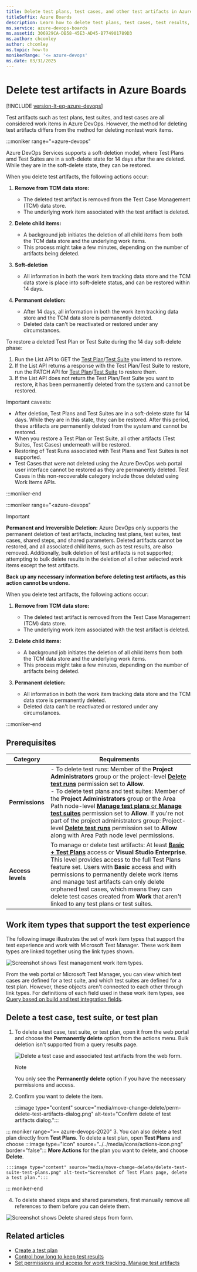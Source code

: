 ```yaml
---
title: Delete test plans, test cases, and other test artifacts in Azure Boards
titleSuffix: Azure Boards
description: Learn how to delete test plans, test cases, test results, & other test artifacts in Azure Boards.
ms.service: azure-devops-boards
ms.assetid: 306929CA-DB58-45E3-AD45-B774901789D3
ms.author: chcomley
author: chcomley
ms.topic: how-to
monikerRange: '<= azure-devops'
ms.date: 03/31/2025
---
```


# Delete test artifacts in Azure Boards

[!INCLUDE [version-lt-eq-azure-devops](../../includes/version-lt-eq-azure-devops.md)]

<a id="delete-test"> </a> 

Test artifacts such as test plans, test suites, and test cases are all considered work items in Azure DevOps. However, the method for deleting test artifacts differs from the method for deleting nontest work items.

:::moniker range="=azure-devops"

Azure DevOps Services supports a soft-deletion model, where Test Plans amd Test Suites are in a soft-delete state for 14 days after the are deleted. While they are in the soft-delete state, they can be restored.

When you delete test artifacts, the following actions occur:

1. **Remove from TCM data store:**
    - The deleted test artifact is removed from the Test Case Management (TCM) data store.
    - The underlying work item associated with the test artifact is deleted.

2. **Delete child items:**
    - A background job initiates the deletion of all child items from both the TCM data store and the underlying work items.
    - This process might take a few minutes, depending on the number of artifacts being deleted.

3. **Soft-deletion**
    - All information in both the work item tracking data store and the TCM data store is place into soft-delete status, and can be restored within 14 days.

3. **Permanent deletion:**
    - After 14 days, all information in both the work item tracking data store and the TCM data store is permanently deleted.
    - Deleted data can't be reactivated or restored under any circumstances.

To restore a deleted Test Plan or Test Suite during the 14 day soft-delete phase:

1. Run the List API to GET the [Test Plan](/rest/api/azure/devops/testplan/test-plan-recycle-bin/list)/[Test Suite](/rest/api/azure/devops/testplan/test-suite-recycle-bin-operations/get-deleted-test-suites-for-plan) you intend to restore.
2. If the List API returns a response with the Test Plan/Test Suite to restore, run the PATCH API for [Test Plan](/rest/api/azure/devops/testplan/test-plan-recycle-bin/restore-deleted-test-plan)/[Test Suite](/rest/api/azure/devops/testplan/test-suite-recycle-bin-operations/restore-deleted-test-suite) to restore them.
3. If the List API does not return the Test Plan/Test Suite you want to restore, it has been permanently deleted from the system and cannot be restored.

Important caveats:
* After deletion, Test Plans and Test Suites are in a soft-delete state for 14 days. While they are in this state, they can be restored. After this period, these artifacts are permanently deleted from the system and cannot be restored.
* When you restore a Test Plan or Test Suite, all other artifacts (Test Suites, Test Cases) underneath will be restored.
* Restoring of Test Runs associated with Test Plans and Test Suites is not supported.
* Test Cases that were not deleted using the Azure DevOps web portal user interface cannot be restored as they are permanently deleted. Test Cases in this non-recoverable category include those deleted using Work Items APIs.

:::moniker-end

:::moniker range="<azure-devops"

> [!IMPORTANT]
> **Permanent and Irreversible Deletion:** Azure DevOps only supports the permanent deletion of test artifacts, including test plans, test suites, test cases, shared steps, and shared parameters. Deleted artifacts cannot be restored, and all associated child items, such as test results, are also removed. Additionally, bulk deletion of test artifacts is not supported; attempting to bulk delete results in the deletion of all other selected work items except the test artifacts.
> 
> **Back up any necessary information before deleting test artifacts, as this action cannot be undone.**

When you delete test artifacts, the following actions occur:

1. **Remove from TCM data store:**
    - The deleted test artifact is removed from the Test Case Management (TCM) data store.
    - The underlying work item associated with the test artifact is deleted.

2. **Delete child items:**
    - A background job initiates the deletion of all child items from both the TCM data store and the underlying work items.
    - This process might take a few minutes, depending on the number of artifacts being deleted.

3. **Permanent deletion:**
    - All information in both the work item tracking data store and the TCM data store is permanently deleted.
    - Deleted data can't be reactivated or restored under any circumstances.

:::moniker-end

## Prerequisites

| Category | Requirements |
|--------------|-------------|
| **Permissions** | - To delete test runs: Member of the **Project Administrators** group or the project-level [**Delete test runs**](../../organizations/security/change-project-level-permissions.md) permission set to **Allow**. <br> - To delete test plans and test suites: Member of the **Project Administrators** group or the Area Path node-level [**Manage test plans** or **Manage test suites**](../../organizations/security/set-permissions-access-work-tracking.md#manage-test-artifacts) permission set to **Allow**. If you're not part of the project administrators group: Project-level [**Delete test runs**](../../organizations/security/change-project-level-permissions.md) permission set to **Allow** along with Area Path node level permissions. |
| **Access levels** | To manage or delete test artifacts: At least [**Basic + Test Plans**](../../organizations/security/access-levels.md) access or **Visual Studio Enterprise**. This level provides access to the full Test Plans feature set. Users with **Basic** access and with permissions to permanently delete work items and manage test artifacts can only delete orphaned test cases, which means they can delete test cases created from **Work** that aren't linked to any test plans or test suites. |

<a id="test-experience"></a>

## Work item types that support the test experience  

The following image illustrates the set of work item types that support the test experience and work with Microsoft Test Manager. These work item types are linked together using the link types shown. 

![Screenshot shows Test management work item types.](../work-items/guidance/media/ALM_PT_WITS_TestExperience.png)

From the web portal or Microsoft Test Manager, you can view which test cases are defined for a test suite, 
and which test suites are defined for a test plan. 
However, these objects aren't connected to each other through link types. For definitions of each field used in these work item types, see [Query based on build and test integration fields](../queries/build-test-integration.md).

## Delete a test case, test suite, or test plan 

1. To delete a test case, test suite, or test plan, open it from the web portal and choose the **Permanently delete** option from the actions menu. Bulk deletion isn't supported from a query results page.    
 
   ![Delete a test case and associated test artifacts from the web form.](media/move-change-delete/delete-test-artifacts-form.png)  

   > [!NOTE] 
   > You only see the **Permanently delete** option if you have the necessary permissions and access. 

2. Confirm you want to delete the item.  
  
   :::image type="content" source="media/move-change-delete/perm-delete-test-artifacts-dialog.png" alt-text="Confirm delete of test artifacts dialog.":::  

::: moniker range=">= azure-devops-2020"
3. You can also delete a test plan directly from **Test Plans**. To delete a test plan, open **Test Plans** and choose :::image type="icon" source="../../media/icons/actions-icon.png" border="false"::: **More Actions** for the plan you want to delete, and choose **Delete**. 

	:::image type="content" source="media/move-change-delete/delete-test-suite-test-plans.png" alt-text="Screenshot of Test Plans page, delete a test plan.":::  
::: moniker-end

4.	To delete shared steps and shared parameters, first manually remove all references to them before you can delete them. 
	
   ![Screenshot shows Delete shared steps from form.](media/delete-test-shared-steps-remove-link.png)  

## Related articles   

- [Create a test plan](../../test/create-a-test-plan.md)
- [Control how long to keep test results](../../test/how-long-to-keep-test-results.md) 
- [Set permissions and access for work tracking, Manage test artifacts](../../organizations/security/set-permissions-access-work-tracking.md#manage-test-artifacts)
